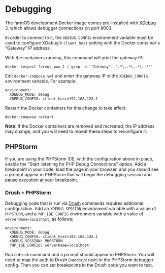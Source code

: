 # Debugging

The farmOS development Docker image comes pre-installed with
[XDebug](https://xdebug.org) 3, which allows debugger connections on port 9003.

In order to connect to it, the `XDEBUG_CONFIG` environment variable must be
used to configure XDebug's `client_host` setting  with the Docker container's
"Gateway" IP address.

With the containers running, this command will print the gateway IP:

    docker inspect farmos_www_1 | grep -o '"Gateway": ".*\..*\..*\..*"'

Edit `docker-compose.yml` and enter the gateway IP in the `XDEBUG_CONFIG`
environment variable. For example:

    environment:
      XDEBUG_MODE: debug
      XDEBUG_CONFIG: client_host=192.168.128.1

Restart the Docker containers for this change to take affect.

    docker-compose restart

**Note**: If the Docker containers are removed and recreated, the IP address
may change, and you will need to repeat these steps to reconfigure it.

## PHPStorm

If you are using the PHPStorm IDE, with the configuration above in place,
enable the "Start listening for PHP Debug Connections" option. Add a
breakpoint in your code, load the page in your browser, and you should see
a prompt appear in PHPStorm that will begin the debugging session and pause
execution at your breakpoint.

### Drush + PHPStorm

Debugging code that is run via [Drush](/development/environment/drush) commands
requires additional configuration. Add an `XDEBUG_SESSION` environment variable
with a value of `PHPSTORM`, and a `PHP_IDE_CONFIG` environment variable with a
value of `serverName=localhost`, as follows:

    environment:
      XDEBUG_MODE: debug
      XDEBUG_CONFIG: client_host=192.168.128.1
      XDEBUG_SESSION: PHPSTORM
      PHP_IDE_CONFIG: serverName=localhost

Run a `drush` command and a prompt should appear in PHPStorm. You will need to
map the path to Drush (`vendor/drush`) in the PHPStorm debugger config. Then
you can set breakpoints in the Drush code you want to test.
